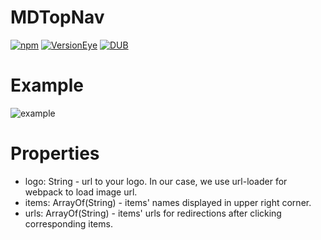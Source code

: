 # MDTopNav
[![npm](https://img.shields.io/npm/dm/localeval.svg?maxAge=2592000)]()
[![VersionEye](https://img.shields.io/versioneye/d/ruby/rails.svg?maxAge=2592000)]()
[![DUB](https://img.shields.io/dub/l/vibe-d.svg?maxAge=2592000)]()

# Example
![example](https://github.com/Madadata/MDTopNav/tree/master/example.png)

# Properties

* logo: String - url to your logo. In our case, we use url-loader for webpack to load image url.
* items: ArrayOf(String) - items' names displayed in upper right corner.
* urls: ArrayOf(String) - items' urls for redirections after clicking corresponding items.
